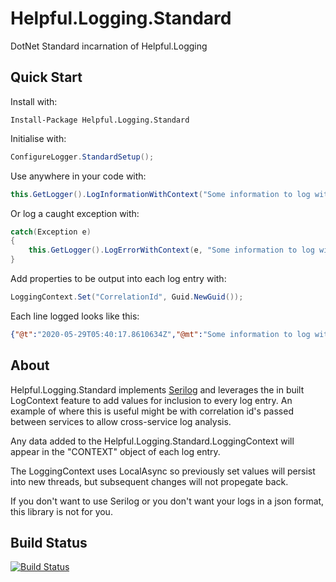 # Helpful.Logging.Standard
DotNet Standard incarnation of Helpful.Logging
## Quick Start
Install with:
```
Install-Package Helpful.Logging.Standard
```
Initialise with:
```c#
ConfigureLogger.StandardSetup();
```
Use anywhere in your code with:
```c#
this.GetLogger().LogInformationWithContext("Some information to log with a {Parameter}", "Parameter Value");
```
Or log a caught exception with:
```c#
catch(Exception e)
{
    this.GetLogger().LogErrorWithContext(e, "Some information to log with a {Parameter}", "Parameter Value");
}
```
Add properties to be output into each log entry with:
```c#
LoggingContext.Set("CorrelationId", Guid.NewGuid());
```
Each line logged looks like this:
```json
{"@t":"2020-05-29T05:40:17.8610634Z","@mt":"Some information to log with a {Parameter}","@l":"Information","Parameter":"Parameter Value","CONTEXT":{"CorrelationId":"51aa4171-ab47-4e22-8abe-ad273b07ac9c","SOURCE":"SampleWebApp.Controllers.WeatherForecastController"}}
```
## About
Helpful.Logging.Standard implements [Serilog](https://github.com/serilog/serilog) and leverages the in built LogContext feature to add values for inclusion to every log entry. An example of where this is useful might be with correlation id's passed between services to allow cross-service log analysis.

Any data added to the Helpful.Logging.Standard.LoggingContext will appear in the "CONTEXT" object of each log entry.

The LoggingContext uses LocalAsync so previously set values will persist into new threads, but subsequent changes will not propegate back.

If you don't want to use Serilog or you don't want your logs in a json format, this library is not for you.

## Build Status
[![Build Status](https://dev.azure.com/pete0159/Helpful.Libraries/_apis/build/status/RokitSalad.Helpful.Logging.Standard?branchName=master)](https://dev.azure.com/pete0159/Helpful.Libraries/_build/latest?definitionId=5&branchName=master)